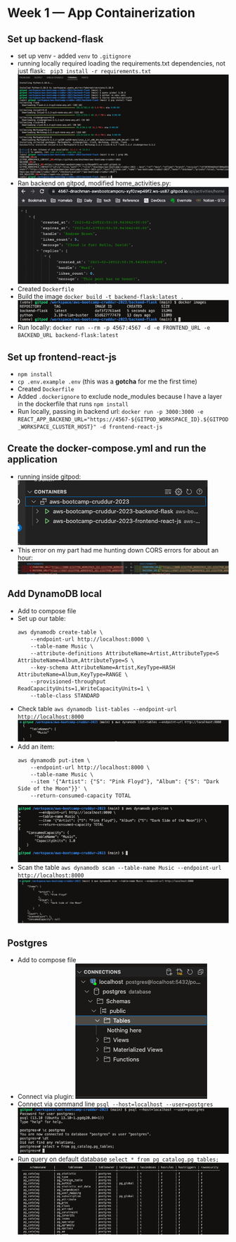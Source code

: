 # Week 1 — App Containerization

## Set up backend-flask 
-   set up venv - added `venv` to `.gitignore`
-   running locally required loading the requirements.txt dependencies, not just flask:
    ` pip3 install -r requirements.txt`
    ![](assets/wk1/python-setup.png)
-   Ran backend on gitpod, modified home_activities.py:
    ![](assets/wk1/run-backend.png)
-   Created `Dockerfile`
-   Build the image
    `docker build -t backend-flask:latest .`
    ![](assets/wk1/docker-images-backend.png)
- Run locally: `docker run --rm -p 4567:4567 -d -e FRONTEND_URL -e BACKEND_URL backend-flask:latest`
## Set up frontend-react-js
-   `npm install`
-   `cp .env.example .env` (this was a **gotcha** for me the first time)
-   Created `Dockerfile`
-   Added `.dockerignore` to exclude node_modules because I have a layer in the dockerfile that runs `npm install`
- Run locally, passing in backend url: `docker run -p 3000:3000 -e REACT_APP_BACKEND_URL="https://4567-${GITPOD_WORKSPACE_ID}.${GITPOD_WORKSPACE_CLUSTER_HOST}" -d frontend-react-js`
## Create the docker-compose.yml and run the application
- running inside gitpod:
![](assets/wk1/compose-running.png)
- This error on my part had me hunting down CORS errors for about an hour:
    ![](assets/wk1/docker-compose-error.png)

## Add DynamoDB local 
- Add to compose file
- Set up our table: 
    ```
    aws dynamodb create-table \
        --endpoint-url http://localhost:8000 \
        --table-name Music \
        --attribute-definitions AttributeName=Artist,AttributeType=S AttributeName=Album,AttributeType=S \
        --key-schema AttributeName=Artist,KeyType=HASH AttributeName=Album,KeyType=RANGE \
        --provisioned-throughput ReadCapacityUnits=1,WriteCapacityUnits=1 \
        --table-class STANDARD
    ```
- Check table `aws dynamodb list-tables --endpoint-url http://localhost:8000`
    ![](assets/wk1/ddb-list-tables.png)
- Add an item:
    ```
    aws dynamodb put-item \
        --endpoint-url http://localhost:8000 \
        --table-name Music \
        --item '{"Artist": {"S": "Pink Floyd"}, "Album": {"S": "Dark Side of the Moon"}}' \
        --return-consumed-capacity TOTAL
    ```
    ![](assets/wk1/ddb-put-item.png)
- Scan the table `aws dynamodb scan --table-name Music --endpoint-url http://localhost:8000`
    ![](assets/wk1/ddb-scan.png)

## Postgres 
- Add to compose file
- Connect via plugin:
    ![](assets/wk1/postgres-local.png)
- Connect via command line `psql --host=localhost --user=postgres`
    ![](assets/wk1/postgres-local-cmd.png)
- Run query on default database `select * from pg_catalog.pg_tables;`
    ![](assets/wk1/postgres-tables.png)
